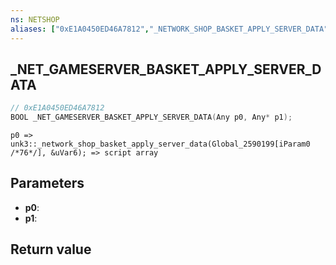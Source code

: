```yaml
---
ns: NETSHOP
aliases: ["0xE1A0450ED46A7812","_NETWORK_SHOP_BASKET_APPLY_SERVER_DATA"]
---
```

## _NET_GAMESERVER_BASKET_APPLY_SERVER_DATA

```c
// 0xE1A0450ED46A7812
BOOL _NET_GAMESERVER_BASKET_APPLY_SERVER_DATA(Any p0, Any* p1);
```

```
p0 => unk3::_network_shop_basket_apply_server_data(Global_2590199[iParam0 /*76*/], &uVar6); => script array  
```

## Parameters
* **p0**: 
* **p1**: 

## Return value
